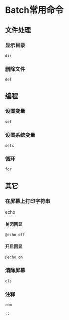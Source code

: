 # Batch常用命令

## 文件处理

### 显示目录

```batch
dir
```


### 删除文件

```batch
del
```


## 编程

### 设置变量

```batch
set
```


### 设置系统变量

```batch
setx
```


### 循环

```batch
for
```


## 其它

### 在屏幕上打印字符串

echo

#### 关闭回显

```batch
@echo off
```

#### 开启回显

```batch
@echo on
```

### 清除屏幕

```batch
cls
```

### 注释

```batch
rem
```

```batch
::
```

